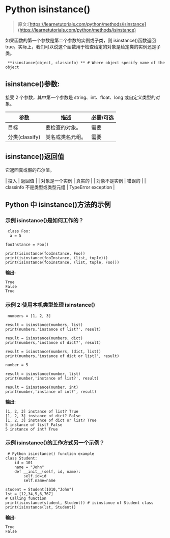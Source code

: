 # Python isinstance()

> 原文:[https://learnetutorials.com/python/methods/isinstance](https://learnetutorials.com/python/methods/isinstance)

如果函数的第一个参数是第二个参数的实例或子类，则 isinstance()函数返回 true。实际上，我们可以说这个函数用于检查给定的对象是给定类的实例还是子类。

```
 **isinstance(object, classinfo) ** # Where object specify name of the object

```

## isinstance()参数:

接受 2 个参数，其中第一个参数是 string、int、float、long 或自定义类型的对象。

| 参数 | 描述 | 必需/可选 |
| --- | --- | --- |
| 目标 | 要检查的对象。 | 需要 |
| 分类(classify) | 类名或类名元组。 | 需要 |

## isinstance()返回值

它返回真或假的布尔值。

| 投入 | 返回值 |
| 对象是一个实例 | 真实的 |
| 对象不是实例 | 错误的 |
| classinfo 不是类型或类型元组 | TypeError exception |

## Python 中 isinstance()方法的示例

### 示例 isinstance()是如何工作的？

```
 class Foo:
  a = 5

fooInstance = Foo()

print(isinstance(fooInstance, Foo))
print(isinstance(fooInstance, (list, tuple)))
print(isinstance(fooInstance, (list, tuple, Foo))) 

```

**输出:**

```
True
False
True 
```

### 示例 2:使用本机类型处理 isinstance()

```
 numbers = [1, 2, 3]

result = isinstance(numbers, list)
print(numbers,'instance of list?', result)

result = isinstance(numbers, dict)
print(numbers,'instance of dict?', result)

result = isinstance(numbers, (dict, list))
print(numbers,'instance of dict or list?', result)

number = 5

result = isinstance(number, list)
print(number,'instance of list?', result)

result = isinstance(number, int)
print(number,'instance of int?', result) 

```

**输出:**

```
[1, 2, 3] instance of list? True
[1, 2, 3] instance of dict? False
[1, 2, 3] instance of dict or list? True
5 instance of list? False
5 instance of int? True 
```

### 示例 isinstance()的工作方式另一个示例？

```
 # Python isinstance() function example  
class Student:  
    id = 101  
    name = "John"  
    def __init__(self, id, name):  
        self.id=id  
        self.name=name  

student = Student(1010,"John")  
lst = [12,34,5,6,767]  
# Calling function   
print(isinstance(student, Student)) # isinstance of Student class  
print(isinstance(lst, Student)) 

```

**输出:**

```
True
False 
```